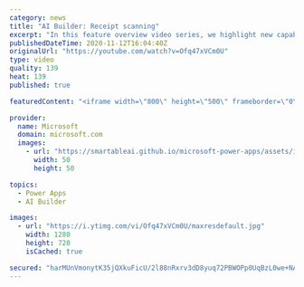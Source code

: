 ```yaml
---
category: news
title: "AI Builder: Receipt scanning"
excerpt: "In this feature overview video series, we highlight new capabilities included in the latest update to AI Builder.  Receipt scanning is a new AI Builder feature that processes receipts to identify and extract information. The AI model identifies receipt data, merchant information, total price, and taxes"
publishedDateTime: 2020-11-12T16:04:40Z
originalUrl: "https://youtube.com/watch?v=Ofq47xVCm0U"
type: video
quality: 139
heat: 139
published: true

featuredContent: "<iframe width=\"800\" height=\"500\" frameborder=\"0\" src=\"https://www.youtube.com/embed/Ofq47xVCm0U\" allow=\"accelerometer; autoplay; encrypted-media; gyroscope; picture-in-picture\" allowfullscreen></iframe>"

provider:
  name: Microsoft
  domain: microsoft.com
  images:
    - url: "https://smartableai.github.io/microsoft-power-apps/assets/images/organizations/microsoft.com-50x50.jpg"
      width: 50
      height: 50

topics:
  - Power Apps
  - AI Builder

images:
  - url: "https://i.ytimg.com/vi/Ofq47xVCm0U/maxresdefault.jpg"
    width: 1280
    height: 720
    isCached: true

secured: "harMUnVmonytK35jQXkuFicU/2l88nRxrv3dD8yuq72PBWOPp0UqBzL0we+NABx50z9HD71gR8mN+HA57XiE/1CvRevlPtO2mViT80CP9A06vgOvgzLZypkEKaDl2RlV8SwnmIFxLN2YB2uWHHLsvZFMctNiPgRQzGM/5XlOV36CFcfIsQCRrzDqMP+A5aqU1jSvJfUA9xdCaMEQkarUZipokDU28NLFr78Pu3BvDVdoHeYNh7UVHpSNQ6pg25NTufjNbHojLbeAOfHo3k3j47tg0aaIo7kqH8H7nddgNZXY0OWE6/twgSbCwFTfVbXSBVhh9EPr5FsFuGNsCmz0HrnU63UASWL0s01BTe99Hl+08eOFJSnojqBgBhjvk9LYbjR0ZW9QGn53x2MRzO50RdzTZiGwjvP3Hd/WXEVbSzCydIsgkcZzmVnnkX+CfcsJ;pMTovyk//LmHQcz+BW2fxA=="
---
```


